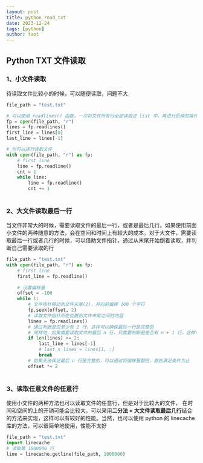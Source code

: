 ```yaml
---
layout: post
title: python_read_txt
date: 2023-12-24
tags: [python]
author: taot
---
```


## Python TXT 文件读取

### 1、小文件读取

待读取文件比较小的时候，可以随便读取，问题不大

```python
file_path = "test.txt"

# 可以使用 readlines() 函数，一次将文件所有行全部读取进 list 中，再进行后续的操作
fp = open(file_path, "r")
lines = fp.readlines()
first_line = lines[0]
last_line = lines[-1]

# 也可以逐行读取文件
with open(file_path, "r") as fp:
    # first line
    line = fp.readline()
    cnt = 1
    while line:
        line = fp.readline()
        cnt += 1
    
```

### 2、大文件读取最后一行

当文件非常大的时候，需要读取文件的最后一行，或者是最后几行。如果使用前面小文件的两种随意的方法，会在空间和时间上有较大的成本。对于大文件，需要读取最后一行或者几行的时候，可以借助文件指针，通过从末尾开始倒着读取，并判断自己需要读取的行

```python
file_path = "test.txt"
with open(file_path, "r") as fp:
    # first line
    first_line = fp.readline()
    
    # 设置偏移量
    offset = -100
    while 1:
        # 文件指针移动到文件末尾(2)，并向前偏移 100 个字符
        fp.seek(offset, 2)
    	# 读取文件指针所在位置到文件末尾之间的内容
        lines = fp.readlines()
        # 通过判断是否至少有 2 行，这样可以确保最后一行是完整的
        # 同样地，如果需要读取文件的最后 n 行，只需要判断是是否有 n + 1 行，这样可以保证最后 n 行是完整的
        if len(lines) >= 2:
            last_line = lines[-1]
            # last_n_lines = lines[1, :]
            break
        # 如果无法保证最后 n 行是完整的，可以通过将偏移量翻倍，直到满足条件为止
        offset *= 2
    
```

### 3、读取任意文件的任意行

使用小文件的两种方法也可以读取文件的任意行，但是对于比较大的文件， 在时间和空间的上的开销可能会比较大。可以采用**二分法 + 大文件读取最后几行**结合的方法来实现，这样可以有较好的性能。当然，也可以使用 python 的 linecache 库的方法，可以很简单地使用，性能不太好

```python
file_path = "test.txt"
import linecache
# 读取第 1000000 行
line = linecache.getline(file_path, 1000000)
```

